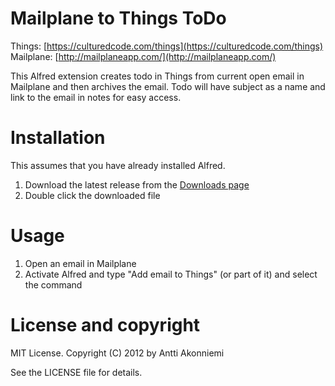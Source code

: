 # Mailplane to Things ToDo

Things: [https://culturedcode.com/things](https://culturedcode.com/things)
Mailplane: [http://mailplaneapp.com/](http://mailplaneapp.com/)

This Alfred extension creates todo in Things from current open email in Mailplane and then archives the email. Todo will have subject as a name and link to the email in notes for easy access.

# Installation

This assumes that you have already installed Alfred.

1. Download the latest release from the [Downloads page](https://github.com/akonan/mailplane_to_things_todo/downloads)
2. Double click the downloaded file

# Usage

1. Open an email in Mailplane
2. Activate Alfred and type "Add email to Things" (or part of it) and select the command

# License and copyright

MIT License. Copyright (C) 2012 by Antti Akonniemi

See the LICENSE file for details.